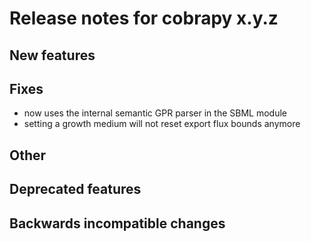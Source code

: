 # Release notes for cobrapy x.y.z

## New features

## Fixes

- now uses the internal semantic GPR parser in the SBML module
- setting a growth medium will not reset export flux bounds anymore

## Other

## Deprecated features

## Backwards incompatible changes
